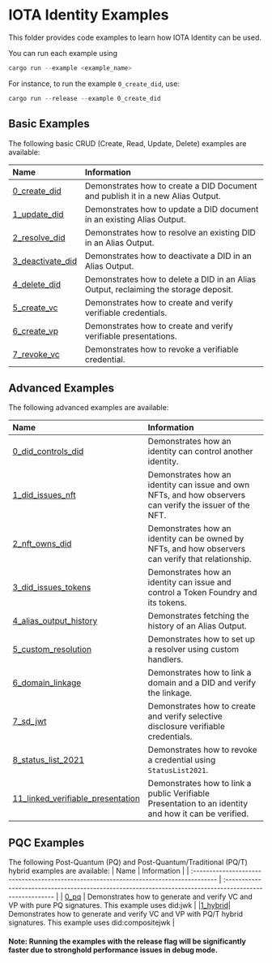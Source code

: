 # IOTA Identity Examples

This folder provides code examples to learn how IOTA Identity can be used.

You can run each example using

```rust
cargo run --example <example_name>
```

For instance, to run the example `0_create_did`, use:

```rust
cargo run --release --example 0_create_did
```

## Basic Examples

The following basic CRUD (Create, Read, Update, Delete) examples are available:

| Name                                              | Information                                                                          |
| :------------------------------------------------ | :----------------------------------------------------------------------------------- |
| [0_create_did](./0_basic/0_create_did.rs)         | Demonstrates how to create a DID Document and publish it in a new Alias Output.      |
| [1_update_did](./0_basic/1_update_did.rs)         | Demonstrates how to update a DID document in an existing Alias Output.               |
| [2_resolve_did](./0_basic/2_resolve_did.rs)       | Demonstrates how to resolve an existing DID in an Alias Output.                      |
| [3_deactivate_did](./0_basic/3_deactivate_did.rs) | Demonstrates how to deactivate a DID in an Alias Output.                             |
| [4_delete_did](./0_basic/4_delete_did.rs)         | Demonstrates how to delete a DID in an Alias Output, reclaiming the storage deposit. |
| [5_create_vc](./0_basic/5_create_vc.rs)           | Demonstrates how to create and verify verifiable credentials.                        |
| [6_create_vp](./0_basic/6_create_vp.rs)           | Demonstrates how to create and verify verifiable presentations.                      |
| [7_revoke_vc](./0_basic/7_revoke_vc.rs)           | Demonstrates how to revoke a verifiable credential.                                  |

## Advanced Examples

The following advanced examples are available:

| Name                                                                                   | Information                                                                                              |
| :------------------------------------------------------------------------------------- | :------------------------------------------------------------------------------------------------------- |
| [0_did_controls_did](./1_advanced/0_did_controls_did.rs)                               | Demonstrates how an identity can control another identity.                                               |
| [1_did_issues_nft](./1_advanced/1_did_issues_nft.rs)                                   | Demonstrates how an identity can issue and own NFTs, and how observers can verify the issuer of the NFT. |
| [2_nft_owns_did](./1_advanced/2_nft_owns_did.rs)                                       | Demonstrates how an identity can be owned by NFTs, and how observers can verify that relationship.       |
| [3_did_issues_tokens](./1_advanced/3_did_issues_tokens.rs)                             | Demonstrates how an identity can issue and control a Token Foundry and its tokens.                       |
| [4_alias_output_history](./1_advanced/4_alias_output_history.rs)                       | Demonstrates fetching the history of an Alias Output.                                                    |
| [5_custom_resolution](./1_advanced/5_custom_resolution.rs)                             | Demonstrates how to set up a resolver using custom handlers.                                             |
| [6_domain_linkage](./1_advanced/6_domain_linkage)                                      | Demonstrates how to link a domain and a DID and verify the linkage.                                      |
| [7_sd_jwt](./1_advanced/7_sd_jwt)                                                      | Demonstrates how to create and verify selective disclosure verifiable credentials.                       |
| [8_status_list_2021](./1_advanced/8_status_list_2021.rs)                               | Demonstrates how to revoke a credential using `StatusList2021`.                                          |
| [11_linked_verifiable_presentation](./1_advanced/11_linked_verifiable_presentation.rs) | Demonstrates how to link a public Verifiable Presentation to an identity and how it can be verified.     |

## PQC Examples

The following Post-Quantum (PQ) and Post-Quantum/Traditional (PQ/T) hybrid examples are available:
| Name                                                                                   | Information                                                                                              |
| :------------------------------------------------------------------------------------- | :------------------------------------------------------------------------------------------------------- |
|  [0_pq](./2_pqc/0_pq.rs)                                | Demonstrates how to generate and verify VC and VP with pure PQ signatures. This example uses did:jwk  |
|[1_hybrid](./2_pqc/1_hybrid.rs)| Demonstrates how to generate and verify VC and VP with PQ/T hybrid signatures. This example uses did:compositejwk |
                                                                                                         
#### Note: Running the examples with the release flag will be significantly faster due to stronghold performance issues in debug mode.
